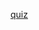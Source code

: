 [quiz](https://docs.google.com/forms/d/e/1FAIpQLSej1l_iJe5aGyVQ33zG1ppi0y0c9QauN-xDdM-5nqtBAeurIA/viewform ":include :type=iframe width=100% height=1000px")
